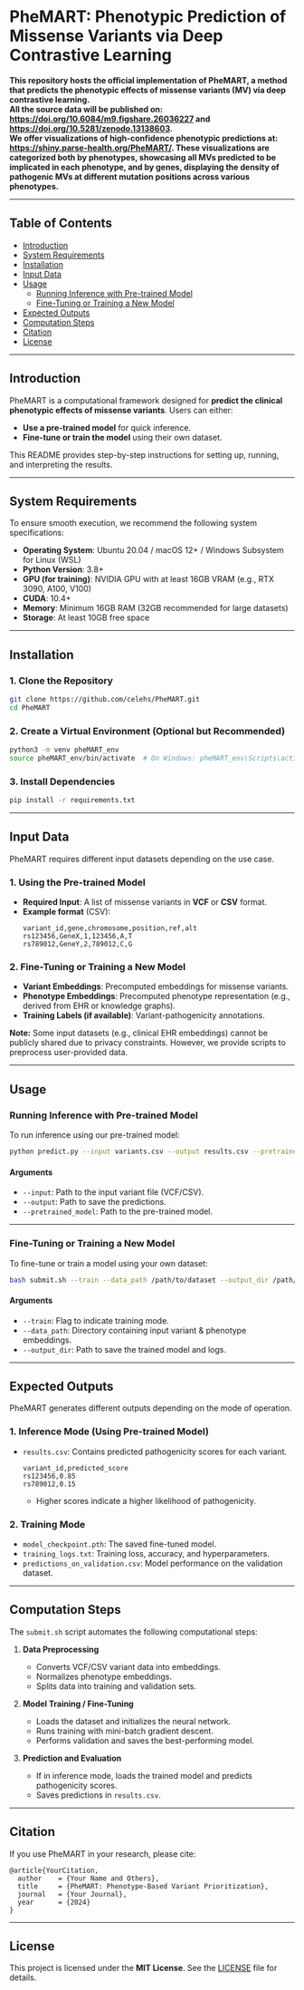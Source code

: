 # PheMART: Phenotypic Prediction of Missense Variants via Deep Contrastive Learning

**This repository hosts the official implementation of PheMART, a method that predicts the phenotypic effects of missense variants (MV) via deep contrastive learning.        
All the source data will be published on: https://doi.org/10.6084/m9.figshare.26036227 and https://doi.org/10.5281/zenodo.13138603.   
We offer visualizations of high-confidence phenotypic predictions at: https://shiny.parse-health.org/PheMART/. These visualizations are categorized both by phenotypes, showcasing all MVs predicted to be implicated in each phenotype, and by genes, displaying the density of pathogenic MVs at different mutation positions across various phenotypes.**  

---

## Table of Contents
- [Introduction](#introduction)
- [System Requirements](#system-requirements)
- [Installation](#installation)
- [Input Data](#input-data)
- [Usage](#usage)
  - [Running Inference with Pre-trained Model](#running-inference-with-pre-trained-model)
  - [Fine-Tuning or Training a New Model](#fine-tuning-or-training-a-new-model)
- [Expected Outputs](#expected-outputs)
- [Computation Steps](#computation-steps)
- [Citation](#citation)
- [License](#license)

---

## Introduction
PheMART is a computational framework designed for **predict the clinical phenotypic effects of missense variants**. Users can either:
- **Use a pre-trained model** for quick inference.
- **Fine-tune or train the model** using their own dataset.

This README provides step-by-step instructions for setting up, running, and interpreting the results.

---

## System Requirements
To ensure smooth execution, we recommend the following system specifications:

- **Operating System**: Ubuntu 20.04 / macOS 12+ / Windows Subsystem for Linux (WSL)
- **Python Version**: 3.8+
- **GPU (for training)**: NVIDIA GPU with at least 16GB VRAM (e.g., RTX 3090, A100, V100)
- **CUDA**: 10.4+
- **Memory**: Minimum 16GB RAM (32GB recommended for large datasets)
- **Storage**: At least 10GB free space 

---

## Installation
### 1. Clone the Repository
```bash
git clone https://github.com/celehs/PheMART.git
cd PheMART
```

### 2. Create a Virtual Environment (Optional but Recommended)
```bash
python3 -m venv pheMART_env
source pheMART_env/bin/activate  # On Windows: pheMART_env\Scripts\activate
```

### 3. Install Dependencies
```bash
pip install -r requirements.txt
```

---

## Input Data
PheMART requires different input datasets depending on the use case.

### 1. Using the Pre-trained Model
- **Required Input**: A list of missense variants in **VCF** or **CSV** format.
- **Example format** (CSV):
  ```
  variant_id,gene,chromosome,position,ref,alt
  rs123456,GeneX,1,123456,A,T
  rs789012,GeneY,2,789012,C,G
  ```

### 2. Fine-Tuning or Training a New Model
- **Variant Embeddings**: Precomputed embeddings for missense variants.
- **Phenotype Embeddings**: Precomputed phenotype representation (e.g., derived from EHR or knowledge graphs).
- **Training Labels (if available)**: Variant-pathogenicity annotations.

**Note:** Some input datasets (e.g., clinical EHR embeddings) cannot be publicly shared due to privacy constraints. However, we provide scripts to preprocess user-provided data.

---

## Usage
### Running Inference with Pre-trained Model
To run inference using our pre-trained model:
```bash
python predict.py --input variants.csv --output results.csv --pretrained_model models/phemart_pretrained.pth
```

#### Arguments
- `--input`: Path to the input variant file (VCF/CSV).
- `--output`: Path to save the predictions.
- `--pretrained_model`: Path to the pre-trained model.

---

### Fine-Tuning or Training a New Model
To fine-tune or train a model using your own dataset:
```bash
bash submit.sh --train --data_path /path/to/dataset --output_dir /path/to/output
```

#### Arguments
- `--train`: Flag to indicate training mode.
- `--data_path`: Directory containing input variant & phenotype embeddings.
- `--output_dir`: Path to save the trained model and logs.

---

## Expected Outputs
PheMART generates different outputs depending on the mode of operation.

### 1. Inference Mode (Using Pre-trained Model)
- `results.csv`: Contains predicted pathogenicity scores for each variant.
  ```
  variant_id,predicted_score
  rs123456,0.85
  rs789012,0.15
  ```
  - Higher scores indicate a higher likelihood of pathogenicity.

### 2. Training Mode
- `model_checkpoint.pth`: The saved fine-tuned model.
- `training_logs.txt`: Training loss, accuracy, and hyperparameters.
- `predictions_on_validation.csv`: Model performance on the validation dataset.

---

## Computation Steps
The `submit.sh` script automates the following computational steps:

1. **Data Preprocessing**
   - Converts VCF/CSV variant data into embeddings.
   - Normalizes phenotype embeddings.
   - Splits data into training and validation sets.

2. **Model Training / Fine-Tuning**
   - Loads the dataset and initializes the neural network.
   - Runs training with mini-batch gradient descent.
   - Performs validation and saves the best-performing model.

3. **Prediction and Evaluation**
   - If in inference mode, loads the trained model and predicts pathogenicity scores.
   - Saves predictions in `results.csv`.

---

## Citation
If you use PheMART in your research, please cite:

```
@article{YourCitation,
  author    = {Your Name and Others},
  title     = {PheMART: Phenotype-Based Variant Prioritization},
  journal   = {Your Journal},
  year      = {2024}
}
```

---

## License
This project is licensed under the **MIT License**. See the [LICENSE](LICENSE) file for details.

